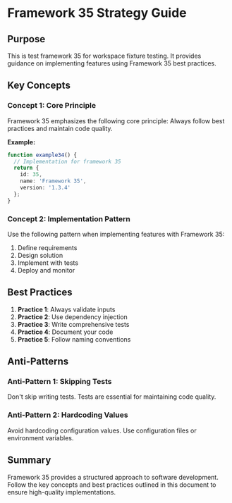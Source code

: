 # Framework 35 Strategy Guide

## Purpose

This is test framework 35 for workspace fixture testing. It provides guidance on implementing features using Framework 35 best practices.



## Key Concepts

### Concept 1: Core Principle

Framework 35 emphasizes the following core principle: Always follow best practices and maintain code quality.

**Example:**
```typescript
function example34() {
  // Implementation for framework 35
  return {
    id: 35,
    name: 'Framework 35',
    version: '1.3.4'
  };
}
```

### Concept 2: Implementation Pattern

Use the following pattern when implementing features with Framework 35:

1. Define requirements
2. Design solution
3. Implement with tests
4. Deploy and monitor

## Best Practices

1. **Practice 1**: Always validate inputs
2. **Practice 2**: Use dependency injection
3. **Practice 3**: Write comprehensive tests
4. **Practice 4**: Document your code
5. **Practice 5**: Follow naming conventions

## Anti-Patterns

### Anti-Pattern 1: Skipping Tests

Don't skip writing tests. Tests are essential for maintaining code quality.

### Anti-Pattern 2: Hardcoding Values

Avoid hardcoding configuration values. Use configuration files or environment variables.

## Summary

Framework 35 provides a structured approach to software development. Follow the key concepts and best practices outlined in this document to ensure high-quality implementations.


